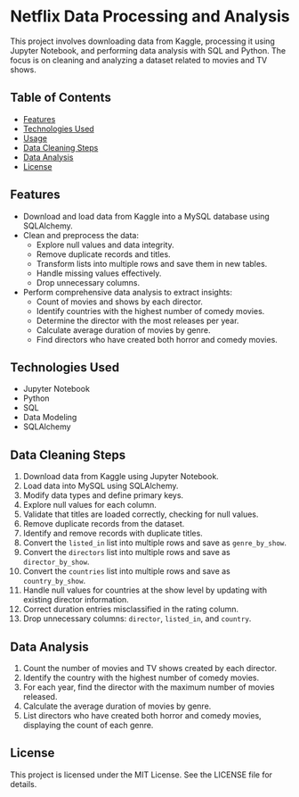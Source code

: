 # Netflix Data Processing and Analysis

This project involves downloading data from Kaggle, processing it using Jupyter Notebook, and performing data analysis with SQL and Python. The focus is on cleaning and analyzing a dataset related to movies and TV shows.

## Table of Contents

- [Features](#features)
- [Technologies Used](#technologies-used)
- [Usage](#usage)
- [Data Cleaning Steps](#data-cleaning-steps)
- [Data Analysis](#data-analysis)
- [License](#license)

## Features

- Download and load data from Kaggle into a MySQL database using SQLAlchemy.
- Clean and preprocess the data:
  - Explore null values and data integrity.
  - Remove duplicate records and titles.
  - Transform lists into multiple rows and save them in new tables.
  - Handle missing values effectively.
  - Drop unnecessary columns.
- Perform comprehensive data analysis to extract insights:
  - Count of movies and shows by each director.
  - Identify countries with the highest number of comedy movies.
  - Determine the director with the most releases per year.
  - Calculate average duration of movies by genre.
  - Find directors who have created both horror and comedy movies.

## Technologies Used

- Jupyter Notebook
- Python
- SQL
- Data Modeling
- SQLAlchemy

## Data Cleaning Steps

1. Download data from Kaggle using Jupyter Notebook.
2. Load data into MySQL using SQLAlchemy.
3. Modify data types and define primary keys.
4. Explore null values for each column.
5. Validate that titles are loaded correctly, checking for null values.
6. Remove duplicate records from the dataset.
7. Identify and remove records with duplicate titles.
8. Convert the `listed_in` list into multiple rows and save as `genre_by_show`.
9. Convert the `directors` list into multiple rows and save as `director_by_show`.
10. Convert the `countries` list into multiple rows and save as `country_by_show`.
11. Handle null values for countries at the show level by updating with existing director information.
12. Correct duration entries misclassified in the rating column.
13. Drop unnecessary columns: `director`, `listed_in`, and `country`.

## Data Analysis

1. Count the number of movies and TV shows created by each director.
2. Identify the country with the highest number of comedy movies.
3. For each year, find the director with the maximum number of movies released.
4. Calculate the average duration of movies by genre.
5. List directors who have created both horror and comedy movies, displaying the count of each genre.

## License

This project is licensed under the MIT License. See the LICENSE file for details.


